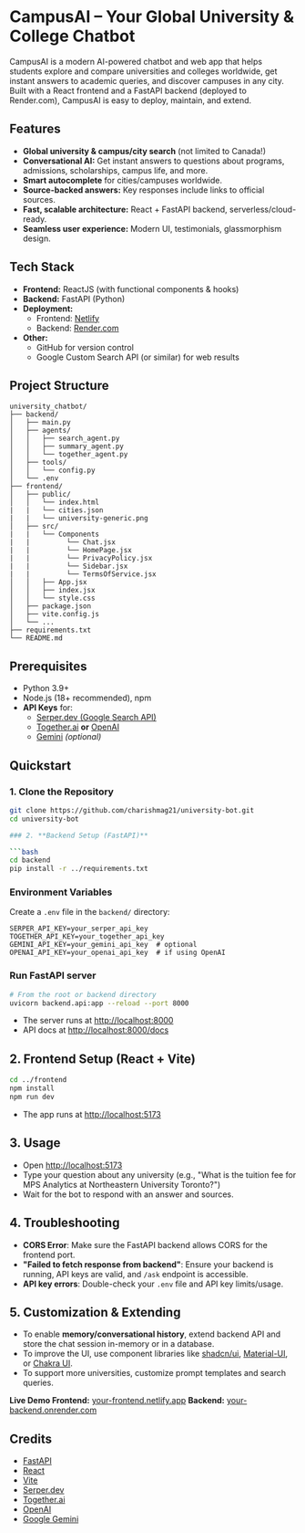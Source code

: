 # CampusAI – Your Global University & College Chatbot

CampusAI is a modern AI-powered chatbot and web app that helps students explore and compare universities and colleges worldwide, get instant answers to academic queries, and discover campuses in any city.  
Built with a React frontend and a FastAPI backend (deployed to Render.com), CampusAI is easy to deploy, maintain, and extend.


## Features

-  **Global university & campus/city search** (not limited to Canada!)
-  **Conversational AI:** Get instant answers to questions about programs, admissions, scholarships, campus life, and more.
-  **Smart autocomplete** for cities/campuses worldwide.
-  **Source-backed answers:** Key responses include links to official sources.
-  **Fast, scalable architecture:** React + FastAPI backend, serverless/cloud-ready.
-  **Seamless user experience:** Modern UI, testimonials, glassmorphism design.


##  Tech Stack

- **Frontend:** ReactJS (with functional components & hooks)
- **Backend:** FastAPI (Python)
- **Deployment:** 
  - Frontend: [Netlify](https://netlify.com)
  - Backend: [Render.com](https://render.com)
- **Other:** 
  - GitHub for version control
  - Google Custom Search API (or similar) for web results


##  Project Structure

```
university_chatbot/
├── backend/
│   ├── main.py
│   ├── agents/
│   │   ├── search_agent.py
│   │   ├── summary_agent.py
│   │   └── together_agent.py
│   ├── tools/
│   │   └── config.py
│   └── .env
├── frontend/
│   ├── public/
│   │   └── index.html
|   |   └── cities.json
|   |   └── university-generic.png
│   ├── src/
|   |   └── Components
|   |         └── Chat.jsx
|   |         └── HomePage.jsx
|   |         └── PrivacyPolicy.jsx
|   |         └── Sidebar.jsx
|   |         └── TermsOfService.jsx
│   │   ├── App.jsx
│   │   ├── index.jsx
│   │   └── style.css
│   ├── package.json
│   ├── vite.config.js
│   └── ...
├── requirements.txt
└── README.md
```


## Prerequisites

- Python 3.9+
- Node.js (18+ recommended), npm
- **API Keys** for:
    - [Serper.dev (Google Search API)](https://serper.dev)
    - [Together.ai](https://platform.together.ai/) **or** [OpenAI](https://platform.openai.com/)
    - [Gemini](https://ai.google.dev/) *(optional)*


## Quickstart

### 1. **Clone the Repository**

```bash
git clone https://github.com/charishmag21/university-bot.git
cd university-bot

### 2. **Backend Setup (FastAPI)**

```bash
cd backend
pip install -r ../requirements.txt
```

### Environment Variables

Create a `.env` file in the `backend/` directory:

```
SERPER_API_KEY=your_serper_api_key
TOGETHER_API_KEY=your_together_api_key
GEMINI_API_KEY=your_gemini_api_key  # optional
OPENAI_API_KEY=your_openai_api_key  # if using OpenAI
```

### Run FastAPI server

```bash
# From the root or backend directory
uvicorn backend.api:app --reload --port 8000
```

- The server runs at [http://localhost:8000](http://localhost:8000)
- API docs at [http://localhost:8000/docs](http://localhost:8000/docs)


## 2. Frontend Setup (React + Vite)

```bash
cd ../frontend
npm install
npm run dev
```
- The app runs at [http://localhost:5173](http://localhost:5173)


## 3. Usage

- Open [http://localhost:5173](http://localhost:5173)
- Type your question about any university (e.g., "What is the tuition fee for MPS Analytics at Northeastern University Toronto?")
- Wait for the bot to respond with an answer and sources.


## 4. Troubleshooting

- **CORS Error**: Make sure the FastAPI backend allows CORS for the frontend port.
- **"Failed to fetch response from backend"**: Ensure your backend is running, API keys are valid, and `/ask` endpoint is accessible.
- **API key errors**: Double-check your `.env` file and API key limits/usage.


## 5. Customization & Extending

- To enable **memory/conversational history**, extend backend API and store the chat session in-memory or in a database.
- To improve the UI, use component libraries like [shadcn/ui](https://ui.shadcn.com/), [Material-UI](https://mui.com/), or [Chakra UI](https://chakra-ui.com/).
- To support more universities, customize prompt templates and search queries.


**Live Demo
Frontend:** [your-frontend.netlify.app](https://unibotai.netlify.app/)
**Backend:** [your-backend.onrender.com](https://unibotai-1.onrender.com)

## Credits

- [FastAPI](https://fastapi.tiangolo.com/)
- [React](https://react.dev/)
- [Vite](https://vitejs.dev/)
- [Serper.dev](https://serper.dev/)
- [Together.ai](https://platform.together.ai/)
- [OpenAI](https://openai.com/)
- [Google Gemini](https://ai.google.dev/)
